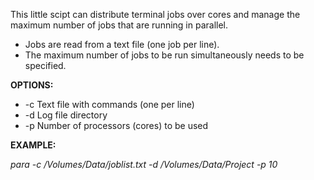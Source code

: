 This little scipt can distribute terminal jobs over cores and manage the maximum number of jobs that are running in parallel.

- Jobs are read from a text file (one job per line). 
- The maximum number of jobs to be run simultaneously needs to be specified.

**OPTIONS:**

-   -c <filename>          Text file with commands (one per line)
-   -d <directory>         Log file directory
-   -p <number of cores>   Number of processors (cores) to be used

**EXAMPLE:**

*para -c /Volumes/Data/joblist.txt -d /Volumes/Data/Project -p 10*

